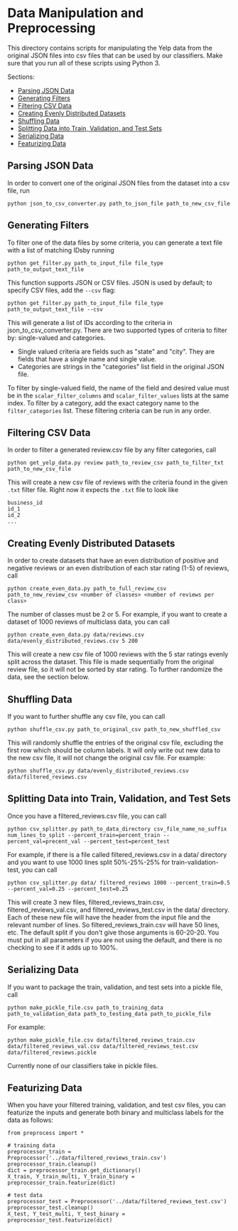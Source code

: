 # Data Manipulation and Preprocessing
This directory contains scripts for manipulating the Yelp data from the original JSON files into csv files that can be used by our classifiers. Make sure that you run all of these scripts using Python 3.

Sections:
- [Parsing JSON Data](https://github.com/zareenc/6.867-project/blob/user-attributes/src/preprocessing/README.md#parsing-json-data)
- [Generating Filters](https://github.com/zareenc/6.867-project/blob/user-attributes/src/preprocessing/README.md#generating-filter)
- [Filtering CSV Data](https://github.com/zareenc/6.867-project/blob/user-attributes/src/preprocessing/README.md#filtering-csv-data)
- [Creating Evenly Distributed Datasets](https://github.com/zareenc/6.867-project/blob/user-attributes/src/preprocessing/README.md#creating-evenly-distributed-datasets)
- [Shuffling Data](https://github.com/zareenc/6.867-project/blob/user-attributes/src/preprocessing/README.md#shuffling-data)
- [Splitting Data into Train, Validation, and Test Sets](https://github.com/zareenc/6.867-project/blob/user-attributes/src/preprocessing/README.md#splitting-data-into-train-validation-and-test-sets)
- [Serializing Data](https://github.com/zareenc/6.867-project/blob/user-attributes/src/preprocessing/README.md#serializing-the-data)
- [Featurizing Data](https://github.com/zareenc/6.867-project/blob/user-attributes/src/preprocessing/README.md#featurizing-data)

## Parsing JSON Data
In order to convert one of the original JSON files from the dataset into a csv file, run
```
python json_to_csv_converter.py path_to_json_file path_to_new_csv_file
```

## Generating Filters
To filter one of the data files by some criteria, you can generate a text file with a list of matching IDsby running
```
python get_filter.py path_to_input_file file_type path_to_output_text_file
```
This function supports JSON or CSV files. JSON is used by default; to specify CSV files, add the `--csv` flag:
```
python get_filter.py path_to_input_file file_type path_to_output_text_file --csv
```

This will generate a list of IDs according to the criteria in json_to_csv_converter.py. There are two supported types of criteria to filter by: single-valued and categories.
  * Single valued criteria are fields such as "state" and "city". They are fields that have a single name and single value.
  * Categories are strings in the "categories" list field in the original JSON file.

To filter by single-valued field, the name of the field and desired value must be in the `scalar_filter_columns` and `scalar_filter_values` lists at the same index. To filter by a category, add the exact category name to the `filter_categories` list. These filtering criteria can be run in any order.

## Filtering CSV Data
In order to filter a generated review.csv file by any filter categories, call
```
python get_yelp_data.py review path_to_review_csv path_to_filter_txt path_to_new_csv_file
```
This will create a new csv file of reviews with the criteria found in the given `.txt` filter file. Right now it expects the `.txt` file to look like
```
business_id
id_1
id_2
...
```

## Creating Evenly Distributed Datasets
In order to create datasets that have an even distribution of positive and negative reviews or an even distribution of each star rating (1-5) of reviews, call
```
python create_even_data.py path_to_full_review_csv path_to_new_review_csv <number of classes> <number of reviews per class>
```
The number of classes must be 2 or 5. For example, if you want to create a dataset of 1000 reviews of multiclass data, you can call
```
python create_even_data.py data/reviews.csv data/evenly_distributed_reviews.csv 5 200
```
This will create a new csv file of 1000 reviews with the 5 star ratings evenly split across the dataset. This file is made sequentially from the original review file, so it will not be sorted by star rating. To further randomize the data, see the section below.

## Shuffling Data
If you want to further shuffle any csv file, you can call
```
python shuffle_csv.py path_to_original_csv path_to_new_shuffled_csv
```
This will randomly shuffle the entries of the original csv file, excluding the first row which should be column labels. It will only write out new data to the new csv file, it will not change the original csv file. For example:
```
python shuffle_csv.py data/evenly_distributed_reviews.csv data/filtered_reviews.csv
```

## Splitting Data into Train, Validation, and Test Sets
Once you have a filtered_reviews.csv file, you can call
```
python csv_splitter.py path_to_data_directory csv_file_name_no_suffix num_lines_to_split --percent_train=percent_train --percent_val=precent_val --percent_test=percent_test
```
For example, if there is a file called filtered_reviews.csv in a data/ directory and you want to use 1000 lines split 50%-25%-25% for train-validation-test, you can call
```
python csv_splitter.py data/ filtered_reviews 1000 --percent_train=0.5 --percent_val=0.25 --percent_test=0.25
```
This will create 3 new files, filtered_reviews_train.csv, filtered_reviews_val.csv, and filtered_reviews_test.csv in the data/ directory. Each of these new file will have the header from the input file and the relevant number of lines. So filtered_reviews_train.csv will have 50 lines, etc. The default split if you don't give those arguments is 60-20-20. You must put in all parameters if you are not using the default, and there is no checking to see if it adds up to 100%.

## Serializing Data
If you want to package the train, validation, and test sets into a pickle file, call
```
python make_pickle_file.csv path_to_training_data path_to_validation_data path_to_testing_data path_to_pickle_file
```
For example:
```
python make_pickle_file.csv data/filtered_reviews_train.csv data/filtered_reviews_val.csv data/filtered_reviews_test.csv data/filtered_reviews.pickle
```
Currently none of our classifiers take in pickle files.

## Featurizing Data
When you have your filtered training, validation, and test csv files, you can featurize the inputs and generate both binary and multiclass labels for the data as follows:
```
from preprocess import *

# training data
preprocessor_train = Preprocessor('../data/filtered_reviews_train.csv')
preprocessor_train.cleanup()
dict = preprocessor_train.get_dictionary()
X_train, Y_train_multi, Y_train_binary = preprocessor_train.featurize(dict)

# test data
preprocessor_test = Preprocessor('../data/filtered_reviews_test.csv')
preprocessor_test.cleanup()
X_test, Y_test_multi, Y_test_binary = preprocessor_test.featurize(dict)
```
